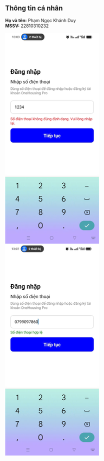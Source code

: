 ## Thông tin cá nhân

**Họ và tên:** Phạm Ngọc Khánh Duy  
**MSSV:** 22810310232

<img src="./assets/z6328670453365_d643418d9bf1fc19d82261de3add6dd8.jpg" alt="Screenshot" width="300" />
<img src="./assets/z6328679709247_3a380b61d78d912a1ecd9647111c5240.jpg" alt="Screenshot" width="300" />
